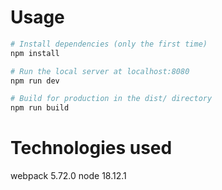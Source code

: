 # Usage
``` bash
# Install dependencies (only the first time)
npm install

# Run the local server at localhost:8080
npm run dev

# Build for production in the dist/ directory
npm run build
```
# Technologies used
webpack 5.72.0
node 18.12.1
